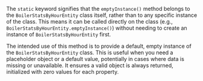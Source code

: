 The `static` keyword signifies that the `emptyInstance()` method belongs to the `BoilerStatsByHourEntity` class itself, rather than to any specific instance of the class. This means it can be called directly on the class (e.g., `BoilerStatsByHourEntity.emptyInstance()`) without needing to create an instance of `BoilerStatsByHourEntity` first. 

The intended use of this method is to provide a default, empty instance of the `BoilerStatsByHourEntity` class. This is useful when you need a placeholder object or a default value, potentially in cases where data is missing or unavailable. It ensures a valid object is always returned, initialized with zero values for each property.